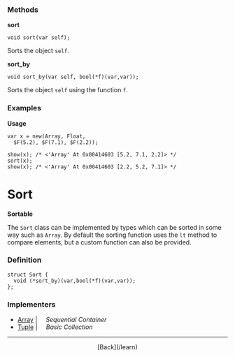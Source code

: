   <div class="row">
  <div class="col-xs-6 col-md-6">

### Methods

__sort__

    void sort(var self);

Sorts the object `self`.

__sort_by__

    void sort_by(var self, bool(*f)(var,var));

Sorts the object `self` using the function `f`.

### Examples

__Usage__

    var x = new(Array, Float, 
      $F(5.2), $F(7.1), $F(2.2));
    
    show(x); /* <'Array' At 0x00414603 [5.2, 7.1, 2.2]> */
    sort(x);
    show(x); /* <'Array' At 0x00414603 [2.2, 5.2, 7.1]> */
    



  </div>
  <div class="col-xs-6 col-md-6">

# Sort
__Sortable__

The `Sort` class can be implemented by types which can be sorted in some way such as `Array`. By default the sorting function uses the `lt` method to compare elements, but a custom function can also be provided.

### Definition

    struct Sort {
      void (*sort_by)(var,bool(*f)(var,var));
    };

### Implementers

* <span class="docitem">[Array](/learn/array)</span> | &nbsp; &nbsp;   _Sequential Container_
* <span class="docitem">[Tuple](/learn/tuple)</span> | &nbsp; &nbsp;   _Basic Collection_

* * *

  <p style="text-align:center;">
[Back](/learn)
  </p>

  </div>
  </div>
